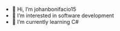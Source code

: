 - 👋 Hi, I’m johanbonifacio15
- 👀 I’m interested in software development
- 🌱 I’m currently learning C#

<!---
johanbonifacio15/johanbonifacio15 is a ✨ special ✨ repository because its `README.md` (this file) appears on your GitHub profile.
You can click the Preview link to take a look at your changes.
--->
